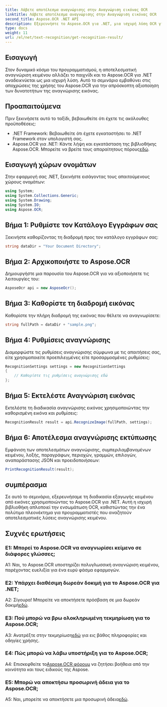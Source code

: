 ```yaml
---
title: Λάβετε αποτέλεσμα αναγνώρισης στην Αναγνώριση εικόνας OCR
linktitle: Λάβετε αποτέλεσμα αναγνώρισης στην Αναγνώριση εικόνας OCR
second_title: Aspose.OCR .NET API
description: Εξερευνήστε το Aspose.OCR για .NET, μια ισχυρή λύση OCR για απρόσκοπτη αναγνώριση κειμένου σε εικόνες.
type: docs
weight: 11
url: /el/net/text-recognition/get-recognition-result/
---
```

## Εισαγωγή

Στον δυναμικό κόσμο του προγραμματισμού, η αποτελεσματική αναγνώριση κειμένου αλλάζει το παιχνίδι και το Aspose.OCR για .NET αναδεικνύεται ως μια ισχυρή λύση. Αυτό το σεμινάριο εμβαθύνει στις αποχρώσεις της χρήσης του Aspose.OCR για την απρόσκοπτη αξιοποίηση των δυνατοτήτων της αναγνώρισης εικόνας.

## Προαπαιτούμενα

Πριν ξεκινήσετε αυτό το ταξίδι, βεβαιωθείτε ότι έχετε τις ακόλουθες προϋποθέσεις:

- .NET Framework: Βεβαιωθείτε ότι έχετε εγκαταστήσει το .NET Framework στον υπολογιστή σας.
-  Aspose.OCR για .NET: Κάντε λήψη και εγκατάσταση της βιβλιοθήκης Aspose.OCR. Μπορείτε να βρείτε τους απαραίτητους πόρους[εδώ](https://releases.aspose.com/ocr/net/).

## Εισαγωγή χώρων ονομάτων

Στην εφαρμογή σας .NET, ξεκινήστε εισάγοντας τους απαιτούμενους χώρους ονομάτων:

```csharp
using System;
using System.Collections.Generic;
using System.Drawing;
using System.IO;
using Aspose.OCR;
```

## Βήμα 1: Ρυθμίστε τον Κατάλογο Εγγράφων σας

Ξεκινήστε καθορίζοντας τη διαδρομή προς τον κατάλογο εγγράφων σας:

```csharp
string dataDir = "Your Document Directory";
```

## Βήμα 2: Αρχικοποιήστε το Aspose.OCR

Δημιουργήστε μια παρουσία του Aspose.OCR για να αξιοποιήσετε τις λειτουργίες του:

```csharp
AsposeOcr api = new AsposeOcr();
```

## Βήμα 3: Καθορίστε τη διαδρομή εικόνας

Καθορίστε την πλήρη διαδρομή της εικόνας που θέλετε να αναγνωρίσετε:

```csharp
string fullPath = dataDir + "sample.png";
```

## Βήμα 4: Ρυθμίσεις αναγνώρισης

Διαμορφώστε τις ρυθμίσεις αναγνώρισης σύμφωνα με τις απαιτήσεις σας, είτε χρησιμοποιείτε προεπιλεγμένες είτε προσαρμοσμένες ρυθμίσεις:

```csharp
RecognitionSettings settings = new RecognitionSettings
{
    // Καθορίστε τις ρυθμίσεις αναγνώρισης εδώ
};
```

## Βήμα 5: Εκτελέστε Αναγνώριση εικόνας

Εκτελέστε τη διαδικασία αναγνώρισης εικόνας χρησιμοποιώντας την καθορισμένη εικόνα και ρυθμίσεις:

```csharp
RecognitionResult result = api.RecognizeImage(fullPath, settings);
```

## Βήμα 6: Αποτέλεσμα αναγνώρισης εκτύπωσης

Εμφάνιση των αποτελεσμάτων αναγνώρισης, συμπεριλαμβανομένων κειμένου, λοξής, παραγράφων, περιοχών, γραμμών, επιλογών, αναπαράστασης JSON και προειδοποιήσεων:

```csharp
PrintRecognitionResult(result);
```

## συμπέρασμα

Σε αυτό το σεμινάριο, εξερευνήσαμε τη διαδικασία εξαγωγής κειμένου από εικόνες χρησιμοποιώντας το Aspose.OCR για .NET. Αυτή η ισχυρή βιβλιοθήκη απλοποιεί την ενσωμάτωση OCR, καθιστώντας την ένα πολύτιμο πλεονέκτημα για προγραμματιστές που αναζητούν αποτελεσματικές λύσεις αναγνώρισης κειμένου.

## Συχνές ερωτήσεις

### Ε1: Μπορεί το Aspose.OCR να αναγνωρίσει κείμενο σε διάφορες γλώσσες;

A1: Ναι, το Aspose.OCR υποστηρίζει πολυγλωσσική αναγνώριση κειμένου, παρέχοντας ευελιξία για ένα ευρύ φάσμα εφαρμογών.

### Ε2: Υπάρχει διαθέσιμη δωρεάν δοκιμή για το Aspose.OCR για .NET;

 Α2: Σίγουρα! Μπορείτε να αποκτήσετε πρόσβαση σε μια δωρεάν δοκιμή[εδώ](https://releases.aspose.com/).

### Ε3: Πού μπορώ να βρω ολοκληρωμένη τεκμηρίωση για το Aspose.OCR;

 A3: Ανατρέξτε στην τεκμηρίωση[εδώ](https://reference.aspose.com/ocr/net/) για εις βάθος πληροφορίες και οδηγίες χρήσης.

### Ε4: Πώς μπορώ να λάβω υποστήριξη για το Aspose.OCR;

 A4: Επισκεφθείτε το[Aspose.OCR φόρουμ](https://forum.aspose.com/c/ocr/16) να ζητήσει βοήθεια από την κοινότητα και τους ειδικούς της Aspose.

### Ε5: Μπορώ να αποκτήσω προσωρινή άδεια για το Aspose.OCR;

 A5: Ναι, μπορείτε να αποκτήσετε μια προσωρινή άδεια[εδώ](https://purchase.aspose.com/temporary-license/).